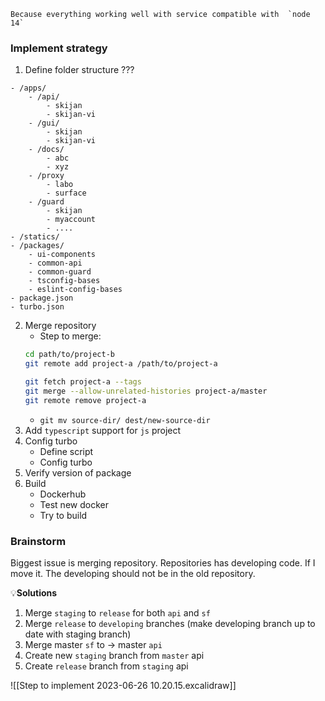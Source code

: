 	Because everything working well with service compatible with  `node 14`

### Implement strategy

1. Define folder structure ???
```dirtree
- /apps/
	- /api/
		- skijan
		- skijan-vi
	- /gui/
		- skijan
		- skijan-vi
	- /docs/
		- abc
		- xyz
	- /proxy
		- labo
		- surface
	- /guard
		- skijan
		- myaccount
		- ....
- /statics/
- /packages/
	- ui-components
	- common-api
	- common-guard
	- tsconfig-bases
	- eslint-config-bases
- package.json
- turbo.json
```
2. Merge repository
	- Step to merge:
	```zsh
	cd path/to/project-b
	git remote add project-a /path/to/project-a
	
	git fetch project-a --tags
	git merge --allow-unrelated-histories project-a/master
	git remote remove project-a
	```
	- `git mv source-dir/ dest/new-source-dir`
3. Add `typescript` support for `js` project
4. Config turbo
	- Define script
	- Config turbo
6. Verify version of package
7. Build
	- Dockerhub
	- Test new docker
	- Try to build


### Brainstorm

Biggest issue is merging repository.
Repositories has developing code. 
If I move it. The developing should not be in the old repository.

💡**Solutions**
1. Merge `staging` to `release` for both `api` and `sf`
2. Merge `release` to `developing` branches (make developing branch up to date with staging branch)
3. Merge master `sf` to -> master `api`
4. Create new `staging` branch from `master` api
5. Create `release` branch from  `staging` api

![[Step to implement 2023-06-26 10.20.15.excalidraw]]












